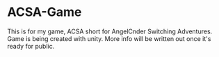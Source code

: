 # ACSA-Game

This is for my game, ACSA short for AngelCnder Switching Adventures. Game is being created with unity. More info will be written out once it's ready for public.
